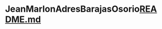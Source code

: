 # JeanMarlonAdresBarajasOsorio[README.md](https://github.com/user-attachments/files/17961798/README.md)
